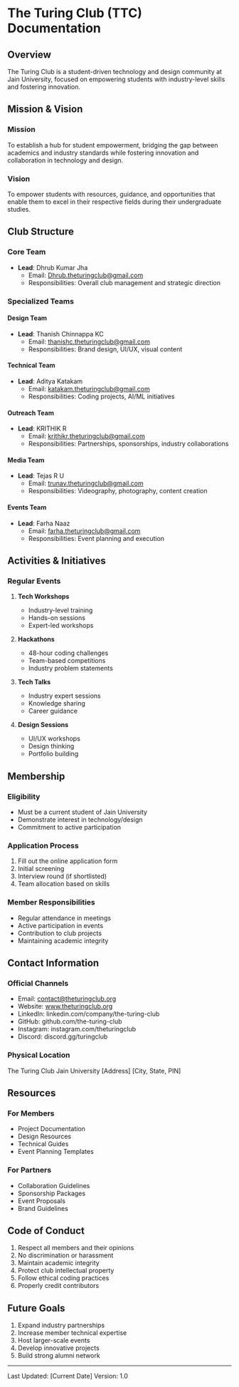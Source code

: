 # The Turing Club (TTC) Documentation

## Overview
The Turing Club is a student-driven technology and design community at Jain University, focused on empowering students with industry-level skills and fostering innovation.

## Mission & Vision

### Mission
To establish a hub for student empowerment, bridging the gap between academics and industry standards while fostering innovation and collaboration in technology and design.

### Vision
To empower students with resources, guidance, and opportunities that enable them to excel in their respective fields during their undergraduate studies.

## Club Structure

### Core Team
- **Lead**: Dhrub Kumar Jha
  - Email: Dhrub.theturingclub@gmail.com
  - Responsibilities: Overall club management and strategic direction

### Specialized Teams

#### Design Team
- **Lead**: Thanish Chinnappa KC
  - Email: thanishc.theturingclub@gmail.com
  - Responsibilities: Brand design, UI/UX, visual content

#### Technical Team
- **Lead**: Aditya Katakam
  - Email: katakam.theturingclub@gmail.com
  - Responsibilities: Coding projects, AI/ML initiatives

#### Outreach Team
- **Lead**: KRITHIK R
  - Email: krithikr.theturingclub@gmail.com
  - Responsibilities: Partnerships, sponsorships, industry collaborations

#### Media Team
- **Lead**: Tejas R U
  - Email: trunav.theturingclub@gmail.com
  - Responsibilities: Videography, photography, content creation

#### Events Team
- **Lead**: Farha Naaz
  - Email: farha.theturingclub@gmail.com
  - Responsibilities: Event planning and execution

## Activities & Initiatives

### Regular Events
1. **Tech Workshops**
   - Industry-level training
   - Hands-on sessions
   - Expert-led workshops

2. **Hackathons**
   - 48-hour coding challenges
   - Team-based competitions
   - Industry problem statements

3. **Tech Talks**
   - Industry expert sessions
   - Knowledge sharing
   - Career guidance

4. **Design Sessions**
   - UI/UX workshops
   - Design thinking
   - Portfolio building

## Membership

### Eligibility
- Must be a current student of Jain University
- Demonstrate interest in technology/design
- Commitment to active participation

### Application Process
1. Fill out the online application form
2. Initial screening
3. Interview round (if shortlisted)
4. Team allocation based on skills

### Member Responsibilities
- Regular attendance in meetings
- Active participation in events
- Contribution to club projects
- Maintaining academic integrity

## Contact Information

### Official Channels
- Email: contact@theturingclub.org
- Website: www.theturingclub.org
- LinkedIn: linkedin.com/company/the-turing-club
- GitHub: github.com/the-turing-club
- Instagram: instagram.com/theturingclub
- Discord: discord.gg/turingclub

### Physical Location
The Turing Club
Jain University
[Address]
[City, State, PIN]

## Resources

### For Members
- Project Documentation
- Design Resources
- Technical Guides
- Event Planning Templates

### For Partners
- Collaboration Guidelines
- Sponsorship Packages
- Event Proposals
- Brand Guidelines

## Code of Conduct
1. Respect all members and their opinions
2. No discrimination or harassment
3. Maintain academic integrity
4. Protect club intellectual property
5. Follow ethical coding practices
6. Properly credit contributors

## Future Goals
1. Expand industry partnerships
2. Increase member technical expertise
3. Host larger-scale events
4. Develop innovative projects
5. Build strong alumni network

---

Last Updated: [Current Date]
Version: 1.0 